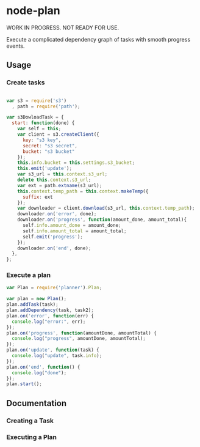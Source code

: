 # node-plan

WORK IN PROGRESS. NOT READY FOR USE.

Execute a complicated dependency graph of tasks with smooth progress events.

## Usage

### Create tasks

```js

var s3 = require('s3')
  , path = require('path');

var s3DowloadTask = {
  start: function(done) {
    var self = this;
    var client = s3.createClient({
      key: "s3 key",
      secret: "s3 secret",
      bucket: "s3 bucket"
    });
    this.info.bucket = this.settings.s3_bucket;
    this.emit('update');
    var s3_url = this.context.s3_url;
    delete this.context.s3_url;
    var ext = path.extname(s3_url);
    this.context.temp_path = this.context.makeTemp({
      suffix: ext
    });
    var downloader = client.download(s3_url, this.context.temp_path);
    downloader.on('error', done);
    downloader.on('progress', function(amount_done, amount_total){
      self.info.amount_done = amount_done;
      self.info.amount_total = amount_total;
      self.emit('progress');
    });
    downloader.on('end', done);
  },
};
```

### Execute a plan

```js
var Plan = require('planner').Plan;

var plan = new Plan();
plan.addTask(task);
plan.addDependency(task, task2);
plan.on('error', function(err) {
  console.log("error:", err);
});
plan.on('progress', function(amountDone, amountTotal) {
  console.log("progress", amountDone, amountTotal);
});
plan.on('update', function(task) {
  console.log("update", task.info);
});
plan.on('end', function() {
  console.log("done");
});
plan.start();
```

## Documentation

### Creating a Task

### Executing a Plan
